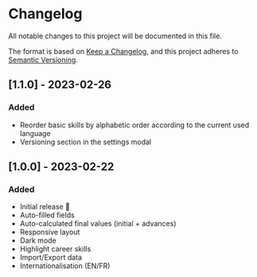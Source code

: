 # Changelog

All notable changes to this project will be documented in this file.

The format is based on [Keep a Changelog](https://keepachangelog.com/en/1.0.0/),
and this project adheres to [Semantic Versioning](https://semver.org/spec/v2.0.0.html).

## [1.1.0] - 2023-02-26

### Added

- Reorder basic skills by alphabetic order according to the current used language
- Versioning section in the settings modal


## [1.0.0] - 2023-02-22

### Added

- Initial release 🎉
- Auto-filled fields
- Auto-calculated final values (initial + advances)
- Responsive layout
- Dark mode
- Highlight career skills
- Import/Export data
- Internationalisation (EN/FR)

